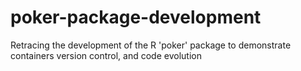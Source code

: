 # poker-package-development
Retracing the development of the R 'poker' package to demonstrate containers version control, and code evolution
